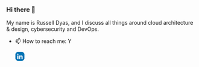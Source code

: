 ### Hi there 👋

My name is Russell Dyas, and I discuss all things around cloud architecture & design, cybersecurity and DevOps.

- 📫 How to reach me: Y

     ![LinkedIn Logo](/images/social_cl/linkedin-icon_24x24.png)
<!--
**kickinattech/kickinattech** is a ✨ _special_ ✨ repository because its `README.md` (this file) appears on your GitHub profile.

Here are some ideas to get you started:

- 🔭 I’m currently working on ...
- 🌱 I’m currently learning ...
- 👯 I’m looking to collaborate on ...
- 🤔 I’m looking for help with ...
- 💬 Ask me about ...
- 📫 How to reach me: ...
- 😄 Pronouns: ...
- ⚡ Fun fact: ...
-->
